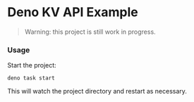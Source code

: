 # Deno KV API Example

> Warning: this project is still work in progress.

### Usage

Start the project:

```
deno task start
```

This will watch the project directory and restart as necessary.

